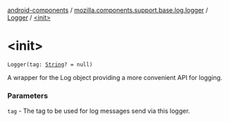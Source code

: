 [android-components](../../index.md) / [mozilla.components.support.base.log.logger](../index.md) / [Logger](index.md) / [&lt;init&gt;](./-init-.md)

# &lt;init&gt;

`Logger(tag: `[`String`](https://kotlinlang.org/api/latest/jvm/stdlib/kotlin/-string/index.html)`? = null)`

A wrapper for the Log object providing a more convenient API for logging.

### Parameters

`tag` - The tag to be used for log messages send via this logger.